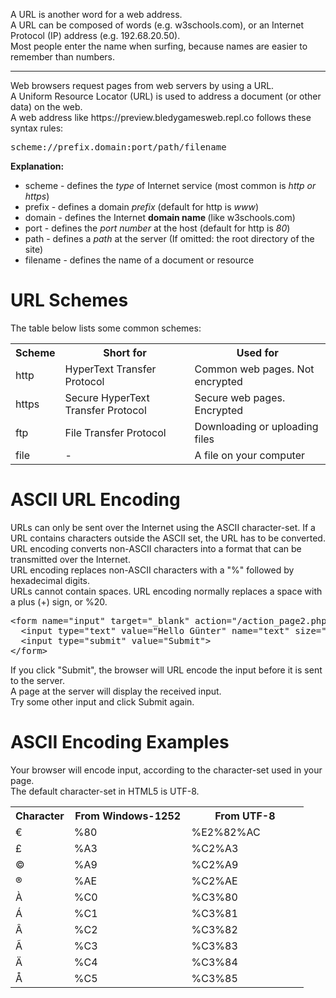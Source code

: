 A URL is another word for a web address.
<br>
A URL can be composed of words (e.g. w3schools.com), or an Internet Protocol (IP) address (e.g. 192.68.20.50).
<br>
Most people enter the name when surfing, because names are easier to remember than numbers.
<hr>
Web browsers request pages from web servers by using a URL.
<br>
A Uniform Resource Locator (URL) is used to address a document (or other data) on the web.
<br>
A web address like https://preview.bledygamesweb.repl.co follows these syntax rules:
<pre>scheme://prefix.domain:port/path/filename</pre>
<b>Explanation:</b>
<ul>
  <li>scheme - defines the <i>type</i> of Internet service (most common is <i>http or https</i>)</li>
  <li>prefix - defines a domain <i>prefix</i> (default for http is <i>www</i>)</li>
  <li>domain - defines the Internet <b>domain name </b>(like w3schools.com)</li>
  <li>port - defines the <i>port number</i> at the host (default for http is <i>80</i>)</li>
  <li>path - defines a <i>path</i> at the server (If omitted: the root directory of the site)</li>
  <li>filename - defines the name of a document or resource</li>
</ul>
<h1>URL Schemes</h1>
The table below lists some common schemes:
<table class="ws-table-all notranslate">
  <tr>
    <th>Scheme</th>
    <th>Short for</th>
    <th>Used for</th>
  </tr>
  <tr>
    <td>http</td>
    <td>HyperText Transfer Protocol</td>
    <td>Common web pages. Not encrypted</td>
  </tr>
  <tr>
    <td>https</td>
    <td>Secure HyperText Transfer Protocol</td>
    <td>Secure web pages. Encrypted</td>
  </tr>
  <tr>
    <td>ftp</td>
    <td>File Transfer Protocol</td>
    <td>Downloading or uploading files</td>
  </tr>
  <tr>
    <td>file</td>
    <td>-</td>
    <td>A file on your computer</td>
  </tr>
</table>
<h1>ASCII URL Encoding</h1>
URLs can only be sent over the Internet using the ASCII character-set. If a URL contains characters outside the ASCII set, the URL has to be converted.
<br>
URL encoding converts non-ASCII characters into a format that can be transmitted over the Internet.
<br>
URL encoding replaces non-ASCII characters with a "%" followed by hexadecimal digits.
<br>
URLs cannot contain spaces. URL encoding normally replaces a space with a plus (+) sign, or %20.
<pre>
&lt;form name="input" target="_blank" action="/action_page2.php" method="get"&gt;
  &lt;input type="text" value="Hello Günter" name="text" size="30"&gt;
  &lt;input type="submit" value="Submit"&gt;
&lt;/form&gt;
</pre>
If you click "Submit", the browser will URL encode the input before it is sent to the server.
<br>
A page at the server will display the received input.
<br>
Try some other input and click Submit again.
<h1>ASCII Encoding Examples</h1>
Your browser will encode input, according to the character-set used in your page.
<br>
The default character-set in HTML5 is UTF-8.
<p></p>
<table class="ws-table-all notranslate">
  <tr>
    <th style="width:20%">Character</th>
    <th style="width:40%">From Windows-1252</th>
    <th style="width:40%">From UTF-8</th>
    </tr>
  <tr>
    <td>€</td>
    <td>%80</td>
    <td>%E2%82%AC</td>
  </tr>
  <tr>
    <td>£</td>
    <td>%A3</td>
    <td>%C2%A3</td>
  </tr>
  <tr>
    <td>©</td>
    <td>%A9</td>
    <td>%C2%A9</td>
  </tr>
  <tr>
    <td>®</td>
    <td>%AE</td>
    <td>%C2%AE</td>
  </tr>
  <tr>
    <td>À</td>
    <td>%C0</td>
    <td>%C3%80</td>
  </tr>
  <tr>
    <td>Á</td>
    <td>%C1</td>
    <td>%C3%81</td>
  </tr>
  <tr>
    <td>Â</td>
    <td>%C2</td>
    <td>%C3%82</td>
  </tr>
  <tr>
    <td>Ã</td>
    <td>%C3</td>
    <td>%C3%83</td>
  </tr>
  <tr>
    <td>Ä</td>
    <td>%C4</td>
    <td>%C3%84</td>
  </tr>
  <tr>
    <td>Å</td>
    <td>%C5</td>
    <td>%C3%85</td>
  </tr>
</table>
